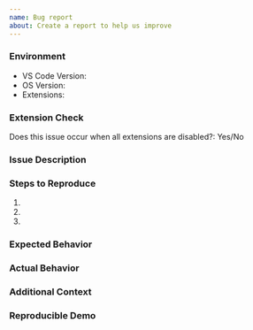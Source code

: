 ```yaml
---
name: Bug report
about: Create a report to help us improve
---
```

<!-- ⚠️⚠️ Do Not Delete This! bug_report_template ⚠️⚠️ -->
<!-- Please read our Rules of Conduct: https://opensource.microsoft.com/codeofconduct/ -->
<!-- 🕮 Read our guide about submitting issues: https://github.com/microsoft/vscode/wiki/Submitting-Bugs-and-Suggestions -->
<!-- 🔍 Search existing issues to avoid creating duplicates. -->
<!-- 🧪 Test using the latest Insiders build to see if your issue has already been fixed -->
<!-- 💡 Instead of creating your report here, use 'Report Issue' from the 'Help' menu in VS Code to pre-fill useful information. -->

### Environment
- VS Code Version:
- OS Version:
- Extensions: <!-- List relevant extensions or attach the 'Help: Info' output -->

### Extension Check
<!-- 🔧 Launch with `code --disable-extensions` to check -->
Does this issue occur when all extensions are disabled?: Yes/No

<!-- 🪓 If you answered No above, use 'Help: Start Extension Bisect' from Command Palette to identify the problematic extension -->
<!-- 📣 Issues caused by an extension should be reported directly to the extension publisher -->

### Issue Description
<!-- A clear and concise description of what the bug is -->

### Steps to Reproduce
1.
2.
3.

### Expected Behavior
<!-- What you expected to happen -->

### Actual Behavior
<!-- What actually happened -->

### Additional Context
<!-- Add any other context, screenshots, or error messages here -->
<!-- For UI issues, attach screenshots -->
<!-- For console errors, copy them from Help > Toggle Developer Tools -->

### Reproducible Demo
<!-- Please include a minimal reproduction case if possible -->
<!-- For code issues, include relevant file snippets -->

